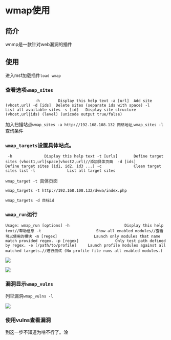 # wmap使用

## 简介

wnmp是一款针对web漏洞的插件

## 使用

进入msf加载插件`load wmap`

### 查看选项`wmap_sites`

`             -h        Display this help text
        -a [url]  Add site (vhost,url)
        -d [ids]  Delete sites (separate ids with space)
        -l        List all available sites
        -s [id]   Display site structure (vhost,url|ids) (level) (unicode output true/false)`

加入扫描站点`wmap_sites -a http://192.168.108.132 网络地址`,`wmap_sites -l`查询条件

### `wmap_targets`设置具体站点。

` -h              Display this help text
        -t [urls]       Define target sites (vhost1,url[space]vhost2,url)//添加具体页面 
        -d [ids]        Define target sites (id1, id2, id3 ...)
        -c              Clean target sites list
        -l              List all target sites`

`wmap_target -t `具体页面

`wmap_targets -t http://192.168.108.132/dvwa/index.php`

`wmap_targets -d 目标id`

### `wmap_run`运行

`Usage: wmap_run [options]
        -h                        Display this help text//帮助信息
        -t                        Show all enabled modules//查看可以使用的模块
        -m [regex]                Launch only modules that name match provided regex.
        -p [regex]                Only test path defined by regex.
        -e [/path/to/profile]     Launch profile modules against all matched targets.//进行测试
                                  (No profile file runs all enabled modules.)`



![](C:\Users\Aurora\OneDrive\桌面\Metasploit\19-0.1.png)

![](C:\Users\Aurora\OneDrive\桌面\Metasploit\19-1.2.png)

### 漏洞显示`wmap_vulns`

列举漏洞`wmap_vulns -l`

![](C:\Users\Aurora\OneDrive\桌面\Metasploit\19-1.2.png)

### 使用vulns查看漏洞

到这一步不知道为啥不行了。淦
